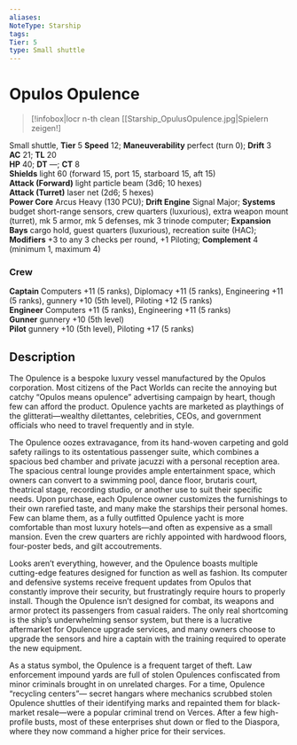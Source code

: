 ```yaml
---
aliases: 
NoteType: Starship
tags: 
Tier: 5
type: Small shuttle
---
```


# Opulos Opulence

> [!infobox|locr n-th clean
>  [[Starship_OpulusOpulence.jpg|Spielern zeigen!]
> 
Small shuttle, **Tier** 5 
**Speed** 12; **Maneuverability** perfect (turn 0); **Drift** 3  
**AC** 21; **TL** 20  
**HP** 40; **DT** —; **CT** 8  
**Shields** light 60 (forward 15, port 15, starboard 15, aft 15)  
**Attack (Forward)** light particle beam (3d6; 10 hexes)  
**Attack (Turret)** laser net (2d6; 5 hexes)  
**Power Core** Arcus Heavy (130 PCU); **Drift Engine** Signal Major; **Systems** budget short-range sensors, crew quarters (luxurious), extra weapon mount (turret), mk 5 armor, mk 5 defenses, mk 3 trinode computer; **Expansion Bays** cargo hold, guest quarters (luxurious), recreation suite (HAC); **Modifiers** +3 to any 3 checks per round, +1 Piloting; **Complement** 4 (minimum 1, maximum 4)

### Crew

**Captain** Computers +11 (5 ranks), Diplomacy +11 (5 ranks), Engineering +11 (5 ranks), gunnery +10 (5th level), Piloting +12 (5 ranks)  
**Engineer** Computers +11 (5 ranks), Engineering +11 (5 ranks)  
**Gunner** gunnery +10 (5th level)  
**Pilot** gunnery +10 (5th level), Piloting +17 (5 ranks)

## Description

The Opulence is a bespoke luxury vessel manufactured by the Opulos corporation. Most citizens of the Pact Worlds can recite the annoying but catchy “Opulos means opulence” advertising campaign by heart, though few can afford the product. Opulence yachts are marketed as playthings of the glitterati—wealthy dilettantes, celebrities, CEOs, and government officials who need to travel frequently and in style.  
  
The Opulence oozes extravagance, from its hand-woven carpeting and gold safety railings to its ostentatious passenger suite, which combines a spacious bed chamber and private jacuzzi with a personal reception area. The spacious central lounge provides ample entertainment space, which owners can convert to a swimming pool, dance floor, brutaris court, theatrical stage, recording studio, or another use to suit their specific needs. Upon purchase, each Opulence owner customizes the furnishings to their own rarefied taste, and many make the starships their personal homes. Few can blame them, as a fully outfitted Opulence yacht is more comfortable than most luxury hotels—and often as expensive as a small mansion. Even the crew quarters are richly appointed with hardwood floors, four-poster beds, and gilt accoutrements.  
  
Looks aren’t everything, however, and the Opulence boasts multiple cutting-edge features designed for function as well as fashion. Its computer and defensive systems receive frequent updates from Opulos that constantly improve their security, but frustratingly require hours to properly install. Though the Opulence isn’t designed for combat, its weapons and armor protect its passengers from casual raiders. The only real shortcoming is the ship’s underwhelming sensor system, but there is a lucrative aftermarket for Opulence upgrade services, and many owners choose to upgrade the sensors and hire a captain with the training required to operate the new equipment.  
  
As a status symbol, the Opulence is a frequent target of theft. Law enforcement impound yards are full of stolen Opulences confiscated from minor criminals brought in on unrelated charges. For a time, Opulence “recycling centers”— secret hangars where mechanics scrubbed stolen Opulence shuttles of their identifying marks and repainted them for black-market resale—were a popular criminal trend on Verces. After a few high-profile busts, most of these enterprises shut down or fled to the Diaspora, where they now command a higher price for their services.
